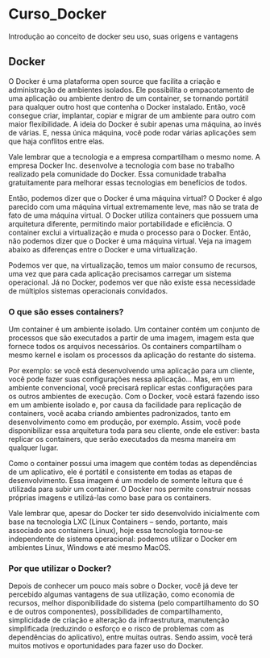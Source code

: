 # Curso_Docker

Introdução ao conceito de docker seu uso, suas origens e vantagens

## Docker

O Docker é uma plataforma open source que facilita a criação e administração de ambientes isolados. Ele possibilita o empacotamento de uma aplicação ou ambiente dentro de um container, se tornando portátil para qualquer outro host que contenha o Docker instalado. Então, você consegue criar, implantar, copiar e migrar de um ambiente para outro com maior flexibilidade. A ideia do Docker é subir apenas uma máquina, ao invés de várias. E, nessa única máquina, você pode rodar várias aplicações sem que haja conflitos entre elas.

Vale lembrar que a tecnologia e a empresa compartilham o mesmo nome. A empresa Docker Inc. desenvolve a tecnologia com base no trabalho realizado pela comunidade do Docker. Essa comunidade trabalha gratuitamente para melhorar essas tecnologias em benefícios de todos.

Então, podemos dizer que o Docker é uma máquina virtual?
O Docker é algo parecido com uma máquina virtual extremamente leve, mas não se trata de fato de uma máquina virtual. O Docker utiliza containers que possuem uma arquitetura diferente, permitindo maior portabilidade e eficiência. O container exclui a virtualização e muda o processo para o Docker. Então, não podemos dizer que o Docker é uma máquina virtual. Veja na imagem abaixo as diferenças entre o Docker e uma virtualização.

Podemos ver que, na virtualização, temos um maior consumo de recursos, uma vez que para cada aplicação precisamos carregar um sistema operacional. Já no Docker, podemos ver que não existe essa necessidade de múltiplos sistemas operacionais convidados.

### O que são esses containers?

Um container é um ambiente isolado. Um container contém um conjunto de processos que são executados a partir de uma imagem, imagem esta que fornece todos os arquivos necessários. Os containers compartilham o mesmo kernel e isolam os processos da aplicação do restante do sistema.

Por exemplo: se você está desenvolvendo uma aplicação para um cliente, você pode fazer suas configurações nessa aplicação… Mas, em um ambiente convencional, você precisará replicar estas configurações para os outros ambientes de execução. Com o Docker, você estará fazendo isso em um ambiente isolado e, por causa da facilidade para replicação de containers, você acaba criando ambientes padronizados, tanto em desenvolvimento como em produção, por exemplo. Assim, você pode disponibilizar essa arquitetura toda para seu cliente, onde ele estiver: basta replicar os containers, que serão executados da mesma maneira em qualquer lugar.

Como o container possui uma imagem que contém todas as dependências de um aplicativo, ele é portátil e consistente em todas as etapas de desenvolvimento. Essa imagem é um modelo de somente leitura que é utilizada para subir um container. O Docker nos permite construir nossas próprias imagens e utilizá-las como base para os containers.

Vale lembrar que, apesar do Docker ter sido desenvolvido inicialmente com base na tecnologia LXC (Linux Containers – sendo, portanto, mais associado aos containers Linux), hoje essa tecnologia tornou-se independente de sistema operacional: podemos utilizar o Docker em ambientes Linux, Windows e até mesmo MacOS.

### Por que utilizar o Docker?

Depois de conhecer um pouco mais sobre o Docker, você já deve ter percebido algumas vantagens de sua utilização, como economia de recursos, melhor disponibilidade do sistema (pelo compartilhamento do SO e de outros componentes), possibilidades de compartilhamento, simplicidade de criação e alteração da infraestrutura, manutenção simplificada (reduzindo o esforço e o risco de problemas com as dependências do aplicativo), entre muitas outras. Sendo assim, você terá muitos motivos e oportunidades para fazer uso do Docker.

